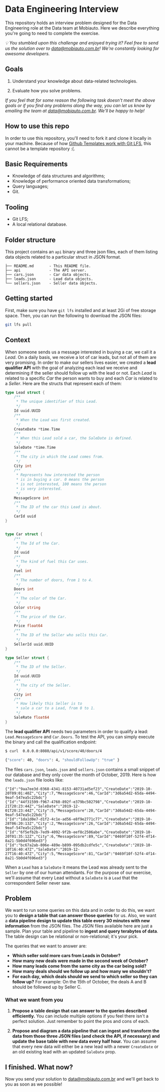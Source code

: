 # Data Engineering Interview

This repository holds an interview problem designed for the Data Engineering role at the Data team at Mobiauto. Here we describe everything you're going to need to complete the exercise.


*💡 You stumbled upon this challenge and enjoyed trying it? Feel free to send us the solution over to data@mobiauto.com.br! We're constantly looking for awesome developers.*

## Goals

1. Understand your knowledge about data-related technologies.

2. Evaluate how you solve problems.

_If you feel that for some reason the following task doesn't meet the above goals or if you find any problems along the way, you can let us know by emailing the team at data@mobiauto.com.br. We'll be happy to help!_

## How to use this repo

In order to use this repository, you'll need to fork it and clone it locally in your machine. Because of how [Github Templates work with Git LFS](https://docs.github.com/en/github/managing-large-files/about-git-large-file-storage), this cannot be a template repository :(.

## Basic Requirements

- Knowledge of data structures and algorithms;
- Knowledge of performance oriented data transformations;
- Query languages;
- Git.

## Tooling

- Git LFS;
- A local relational database.

## Folder structure

This project contains an `api` binary and three json files, each of them listing data objects related to a particular struct in JSON format.

```
├── README.md       - This README file.
├── api             - The API server.
├── cars.json       - Car data objects.
├── leads.json      - Lead data objects.
└── sellers.json    - Seller data objects.
```


## Getting started

First, make sure you have `git lfs` installed and at least 2Gi of free storage space. Then, you can run the following to download the JSON files:

```sh
git lfs pull
```

##  Context

When someone sends us a message interested in buying a car, we call it a _Lead_. On a daily basis, we receive a lot of car leads, but not all of them are very promising. In order to make our sellers lives easier, we created a **lead qualifier API** with the goal of analyzing each lead we receive and determining if the seller should follow up with the lead or not. Each _Lead_ is related to a specific _Car_ the person wants to buy and each _Car_ is related to a _Seller_. Here are the structs that represent each of them:

```go
type Lead struct {
    /**
     * The unique identifier of this Lead.
     */
    Id uuid.UUID
    /**
     * When the Lead was first created.
     */
    CreateDate *time.Time
    /**
     * When this Lead sold a car, the SaleDate is defined.
     */
    SaleDate *time.Time
    /**
     * The city in which the Lead comes from.
     */
    City int
    /**
     * Represents how interested the person
     * is in buying a car. 0 means the person
     * is not interested, 100 means the person
     * is very interested.
     */
    MessageScore int
    /**
     * The ID of the car this Lead is about.
     */
    CarId uuid
}


type Car struct {
    /**
     * The Id of the Car.
     */
    Id uuid
    /**
     * The kind of fuel this Car uses.
     */
    Fuel int
    /**
     * The number of doors, from 1 to 4.
     */
    Doors int
    /**
     * The color of the Car.
     */
    Color string
    /**
     * The price of the Car.
     */
    Price float64
    /**
     * The ID of the Seller who sells this Car.
     */
    SellerId uuid.UUID
}

type Seller struct {
    /**
     * The ID of the Seller.
     */
    Id uuid.UUID
    /**
     * The city of the Seller.
     */
    City int
    /**
     * How likely this Seller is to
     * sale a car to a Lead, from 0 to 1.
     */
    SaleRate float64
}
```


The **lead qualifier API** needs two parameters in order to qualify a lead: `Lead.MessageScore` and `Car.Doors`. To test the API, you can simply execute the binary and call the qualification endpoint:

```sh
$ curl  0.0.0.0:8080/api/v1/score/40/doors/4

{"score": 40, "doors": 4, "shouldFollowUp": "true" }
```

The files `cars.json`, `leads.json` and `sellers.json` contains a small snippet of our database and they only cover the month of October, 2019. Here is how the `leads.json` file looks like:


```
{"Id":"9aa7ee3d-0368-4341-8153-40731ad5ef23","CreateDate":"2019-10-20T09:01:40Z","City":7,"MessageScore":46,"CarId":"3d6a54d2-65da-4494-9eaf-547ea5c22bdc"}
{"Id":"44f31599-f967-4760-892f-e379bc502798","CreateDate":"2019-10-21T20:23:44Z","SaleDate":"2019-12-01T20:23:44Z","City":5,"MessageScore":20,"CarId":"3d6a54d2-65da-4494-9eaf-547ea5c22bdc"}
{"Id":"1da1d0e7-d1f2-4c1e-ad56-e8f9e2771c77","CreateDate":"2019-10-28T06:20:13Z","City":2,"MessageScore":26,"CarId":"3d6a54d2-65da-4494-9eaf-547ea5c22bdc"}
{"Id":"6f5efb2b-7ed9-4092-9f2b-eef8c2506abe","CreateDate":"2019-10-20T01:35:12Z","City":6,"MessageScore":89,"CarId":"0469f10f-52f4-4f14-8a21-5b0d4f696ed3"}
{"Id":"bc67a2ab-806e-489e-b899-095db2cdfe5c","CreateDate":"2019-10-10T16:40:47Z","SaleDate":"2019-12-27T16:40:47Z","City":5,"MessageScore":81,"CarId":"0469f10f-52f4-4f14-8a21-5b0d4f696ed3"}
```

When a `Lead` has a `SaleDate` it means the Lead was already sent to the `Seller` by one of our human attendants. For the purpose of our exercise, we'll assume that every Lead without a `SaleDate` is a `Lead` that the correspondent Seller never saw.

## Problem

We want to run some queries on this data and in order to do this, we want you to **design a table that can answer those queries** for us. Also, we want a **data pipeline design to update this table every 30 minutes with new information** from the JSON files. The JSON files available here are just a sample. Plan your table and pipeline to **ingest and query terabytes of data**. The table design can be relational or non-relational; it's your pick.

The queries that we want to answer are:

- **Which seller sold more cars from Leads in October?**
- **How many new deals were made in the second week of October?**
- **How many leads come from the same city as the car being sold?**
- **How many deals should we follow up and how many we shouldn't?**
- **For each day, which deals should we send to which seller so they can follow up?** For example: On the 15th of October, the deals A and B should be followed up by Seller C.


### What we want from you

1. **Propose a table design that can answer to the queries described efficiently.**
You can include multiple options if you feel there isn't a perfect solution. Just remember to point the pros and cons of each.

2. **Propose and diagram a data pipeline that can ingest and transform the data from those three JSON files (and check the API, if necessary) and update the base table with new data every half hour.**
   You can assume that every new data will either be a new lead with a newer `CreateDate` or an old existing lead with an updated `SaleDate` prop.


## I finished. What now?

Now you send your solution to data@mobiauto.com.br and we'll get back to you as soon as we possible!
